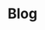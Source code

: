 ---
layout: posts
title: Blog
permalink: /blog/
active_menu: post
pagination: 
  enabled: true
  collection: posts
  title: 'Blog - :num'
---